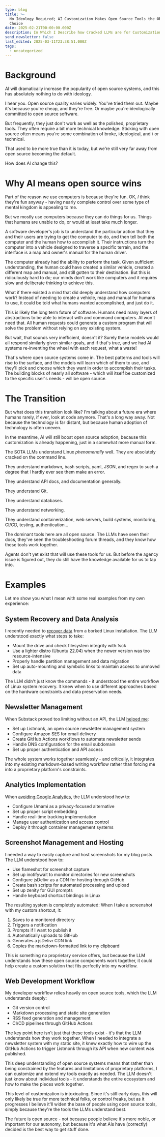 ```yaml
---
type: blog
title: >-
  No Ideology Required; AI Customization Makes Open Source Tools the Obvious
  Choice
date: 2025-02-21T00:00:00.000Z
description: In Which I Describe how Cracked LLMs are for Customization
send_newsletter: false
last_edited: 2025-03-11T23:38:51.000Z
tags:
  - uncategorized
---
```


# Background

AI will dramatically increase the popularity of open source systems, and this has absolutely nothing to do with ideology.

I hear you. Open source quality varies widely. You've tried them out. Maybe it's because you're cheap, and they're free. Or maybe you're ideologically committed to open source software.

But frequently, they just don't work as well as the polished, proprietary tools. They often require a bit more technical knowledge. Sticking with open source often means you're some combination of broke, ideological, and / or technical.

That used to be more true than it is today, but we're still very far away from open source becoming the default.

How does AI change this?

# Why AI means open source wins

Part of the reason we use computers is because they're fun. OK, _I_ think they're fun anyway - having nearly complete control over some type of mental kingdom is appealing to me.

But we mostly use computers because they can do things for us. Things that humans are unable to do, or would at least take much longer.

A software developer's job is to understand the particular action that they and their users are trying to get the computer to do, and then tell both the computer and the human how to accomplish it. Their instructions turn the computer into a vehicle designed to traverse a specific terrain, and the interface is a map and owner's manual for the human driver.

The computer already had the ability to perform the task. Given sufficient understanding, the human could have created a similar vehicle, created a different map and manual, and still gotten to their destination. But this is ridiculously hard to do; our minds don't work like computers and it requires slow and deliberate thinking to achieve this.

What if there existed a mind that did deeply understand how computers work? Instead of needing to create a vehicle, map and manual for humans to use, it could be told what humans wanted accomplished, and just do it.

This is likely the long term future of software. Humans need many layers of abstractions to be able to interact with and command computers. AI won't need that. All human requests could generate a custom program that will solve the problem without relying on any existing system.

But wait, that sounds very inefficient, doesn't it? Surely these models would all respond similarly given similar goals, and if that's true, and we had AI systems re-inventing the wheel with each request, what a waste!

That's where open source systems come in. The best patterns and tools will rise to the surface, and the models will learn which of them to use, and they'll pick and choose which they want in order to accomplish their tasks. The building blocks of nearly all software - which will itself be customized to the specific user's needs - will be open source.

# The Transition

But what does this transition look like? I'm talking about a future era where humans rarely, if ever, look at code anymore. That's a long way away. Not because the technology is far distant, but because human adoption of technology is often uneven.

In the meantime, AI will still boost open source adoption, because this customization is already happening, just in a somewhat more manual form.

The SOTA LLMs understand Linux *phenomenally* well. They are absolutely cracked on the command line.

They understand markdown, bash scripts, yaml, JSON, and regex to such a degree that I hardly ever see them make an error.

They understand API docs, and documentation generally.

They understand Git.

They understand databases.

They understand networking.

They understand containerization, web servers, build systems, monitoring, CI/CD, testing, authentication...

The dominant tools here are all open source. The LLMs have seen their docs, they've seen the troubleshooting forum threads, and they know how these tools work together.

Agents don't yet exist that will use these tools for us. But before the agency issue is figured out, they do still have the knowledge available for us to tap into.

# Examples

Let me show you what I mean with some real examples from my own experience:

## System Recovery and Data Analysis

I recently needed to [recover data](https://sampatt.com/blog/2025-02-17-table-tennis-hard-drive) from a borked Linux installation. The LLM understood exactly what steps to take:

- Mount the drive and check filesystem integrity with fsck
- Use a lighter distro (Ubuntu 22.04) when the newer version was too resource-intensive
- Properly handle partition management and data migration
- Set up auto-mounting and symbolic links to maintain access to unmoved data

The LLM didn't just know the commands - it understood the entire workflow of Linux system recovery. It knew when to use different approaches based on the hardware constraints and data preservation needs.

## Newsletter Management

When Substack proved too limiting without an API, the LLM [helped me](https://sampatt.com/blog/2025-02-18-Listmonk):

- Set up Listmonk, an open source newsletter management system
- Configure Amazon SES for email delivery
- Create GitHub Actions workflows to automate newsletter sends
- Handle DNS configuration for the email subdomain
- Set up proper authentication and API access

The whole system works together seamlessly - and critically, it integrates into my existing markdown-based writing workflow rather than forcing me into a proprietary platform's constraints.

## Analytics Implementation

When [avoiding Google Analytics](https://sampatt.com/blog/2025-02-19-Umami), the LLM understood how to:

- Configure Umami as a privacy-focused alternative
- Set up proper script embedding
- Handle real-time tracking implementation
- Manage user authentication and access control
- Deploy it through container management systems

## Screenshot Management and Hosting

I needed a way to easily capture and host screenshots for my blog posts. The LLM understood how to:

- Use flameshot for screenshot capture
- Set up inotifywait to monitor directories for new screenshots
- Configure jsDelivr as a CDN for hosting through GitHub
- Create bash scripts for automated processing and upload
- Set up zenity for GUI prompts
- Handle keyboard shortcut bindings in Linux

The resulting system is completely automated: When I take a screenshot with my custom shortcut, it:

1. Saves to a monitored directory
2. Triggers a notification
3. Prompts if I want to publish it
4. Automatically uploads to GitHub
5. Generates a jsDelivr CDN link
6. Copies the markdown-formatted link to my clipboard

This is something no proprietary service offers, but because the LLM understands how these open source components work together, it could help create a custom solution that fits perfectly into my workflow.

## Web Development Workflow

My developer workflow relies heavily on open source tools, which the LLM understands deeply:

- Git version control
- Markdown processing and static site generation
- RSS feed generation and management
- CI/CD pipelines through GitHub Actions

The key point here isn't just that these tools exist - it's that the LLM understands how they work together. When I needed to integrate a newsletter system with my static site, it knew exactly how to wire up the GitHub Actions to trigger Listmonk through its API when new content was published.

This deep understanding of open source systems means that rather than being constrained by the features and limitations of proprietary platforms, I can customize and extend my tools exactly as needed. The LLM doesn't just know about individual tools - it understands the entire ecosystem and how to make the pieces work together.

This level of customization is intoxicating. Since it's still early days, this will only likely be true for more technical folks, or control freaks, but as it progresses I believe it'll widen the base of people using open source tools, simply because they're the tools the LLMs understand best.

The future is open source - not because people believe it's more noble, or important for our autonomy, but because it's what AIs have (correctly) decided is the best way to get stuff done.
